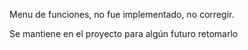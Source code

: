 Menu de funciones, no fue implementado, no corregir.

Se mantiene en el proyecto para algún futuro retomarlo